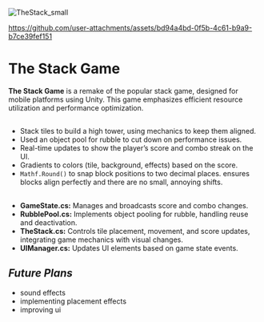![TheStack_small](https://github.com/user-attachments/assets/4fa72f89-d02a-4971-97eb-fbb7f3ca3175)

https://github.com/user-attachments/assets/bd94a4bd-0f5b-4c61-b9a9-b7ce39fef151

# **The Stack Game**

**The Stack Game** is a remake of the popular stack game, designed for mobile platforms using Unity. This game emphasizes efficient resource utilization and performance optimization.

##

- Stack tiles to build a high tower, using mechanics to keep them aligned.
- Used an object pool for rubble to cut down on performance issues.
- Real-time updates to show the player’s score and combo streak on the UI.
- Gradients to colors (tile, background, effects) based on the score.
- `Mathf.Round()` to snap block positions to two decimal places. ensures blocks align perfectly and there are no small, annoying shifts.

##
- **GameState.cs:** Manages and broadcasts score and combo changes.
- **RubblePool.cs:** Implements object pooling for rubble, handling reuse and deactivation.
- **TheStack.cs:** Controls tile placement, movement, and score updates, integrating game mechanics with visual changes.
- **UIManager.cs:** Updates UI elements based on game state events.
  
## *Future Plans*
- sound effects
- implementing placement effects
- improving ui
